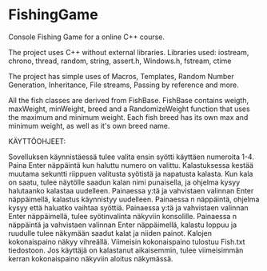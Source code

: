 # FishingGame
Console Fishing Game for a online C++ course.

The project uses C++ without external libraries.
Libraries used:
iostream, chrono,	thread,	random, string, assert.h,	Windows.h, fstream,	ctime	

The project has simple uses of Macros, Templates, Random Number Generation, Inheritance, File streams, Passing by reference and more.

All the fish classes are derived from FishBase.
FishBase contains weigth, maxWeight, minWeight, breed and a RandomizeWeight function that uses the maximum and minimum weight.
Each fish breed has its own max and minimum weight, as well as it's own breed name. 




KÄYTTÖOHJEET:

Sovelluksen käynnistäessä tulee valita ensin syötti käyttäen numeroita 1-4.
Paina Enter näppäintä kun haluttu numero on valittu.
Kalastuksessa kestää muutama sekuntti riippuen valitusta syötistä ja napatusta kalasta.
Kun kala on saatu, tulee näytölle saadun kalan nimi punaisella, ja ohjelma kysyy halutaanko kalastaa uudelleen.
Painaessa y:tä ja vahvistaen valinnan Enter näppäimellä, kalastus käynnistyy uudelleen.
Painaessa n näppäintä, ohjelma kysyy että haluatko vaihtaa syöttiä.
Painaessa y:tä ja vahvistaen valinnan Enter näppäimellä, tulee syötinvalinta näkyviin konsolille.
Painaessa n näppäintä ja vahvistaen valinnan Enter näppäimellä, kalastu loppuu ja ruudulle tulee näkymään saadut kalat ja niiden painot.
Kalojen kokonaispaino näkyy vihreällä.
Viimeisin kokonaispaino tulostuu Fish.txt tiedostoon.
Jos käyttäjä on kalastanut aikaisemmin, tulee viimeisimmän kerran kokonaispaino näkyviin aloitus näkymässä.


